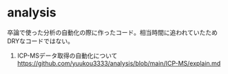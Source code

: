 # analysis

卒論で使った分析の自動化の際に作ったコード。相当時間に追われていたためDRYなコードではない。

1. ICP-MSデータ取得の自動化について　　https://github.com/yuukou3333/analysis/blob/main/ICP-MS/explain.md
